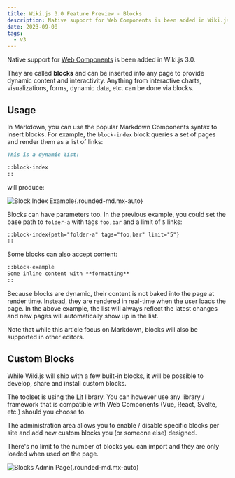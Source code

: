 ```yaml
---
title: Wiki.js 3.0 Feature Preview - Blocks
description: Native support for Web Components is been added in Wiki.js 3.0…
date: 2023-09-08
tags:
  - v3
---
```


Native support for [Web Components](https://developer.mozilla.org/en-US/docs/Web/API/Web_components) is been added in Wiki.js 3.0.

They are called **blocks** and can be inserted into any page to provide dynamic content and interactivity. Anything from interactive charts, visualizations, forms, dynamic data, etc. can be done via blocks.

## Usage

In Markdown, you can use the popular Markdown Components syntax to insert blocks. For example, the `block-index` block queries a set of pages and render them as a list of links:

```markdown
This is a dynamic list:

::block-index
::
```

will produce:

![Block Index Example](/img/blog-2023-v3-blockindex.png){.rounded-md.mx-auto}

Blocks can have parameters too. In the previous example, you could set the base path to `folder-a` with tags `foo,bar` and a limit of `5` links:

```markdown
::block-index{path="folder-a" tags="foo,bar" limit="5"}
::
```

Some blocks can also accept content:

```markdown
::block-example
Some inline content with **formatting**
::
```

Because blocks are dynamic, their content is not baked into the page at render time. Instead, they are rendered in real-time when the user loads the page. In the above example, the list will always reflect the latest changes and new pages will automatically show up in the list.

Note that while this article focus on Markdown, blocks will also be supported in other editors.

## Custom Blocks

While Wiki.js will ship with a few built-in blocks, it will be possible to develop, share and install custom blocks.

The toolset is using the [Lit](https://lit.dev/) library. You can however use any library / framework that is compatible with Web Components (Vue, React, Svelte, etc.) should you choose to.

The administration area allows you to enable / disable specific blocks per site and add new custom blocks you (or someone else) designed.

There's no limit to the number of blocks you can import and they are only loaded when used on the page.

![Blocks Admin Page](/img/blog-2023-v3-blocksadmin.png){.rounded-md.mx-auto}